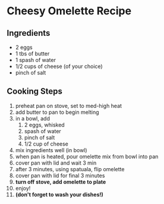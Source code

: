 # Cheesy Omelette Recipe

## Ingredients
- 2 eggs
- 1 tbs of butter
- 1 spash of water
- 1/2 cups of cheese (of your choice)
- pinch of salt

## Cooking Steps
1. preheat pan on stove, set to med-high heat
2. add butter to pan to begin melting
3. in a bowl, add
    1. 2 eggs, whisked
    2. spash of water
    3. pinch of salt
    4. 1/2 cup of cheese
4. mix ingredients well (in bowl)
5. when pan is heated, pour omelette mix from bowl into pan
6. cover pan with lid and wait 3 min
7. after 3 minutes, using spatuala, flip omelette
8. cover pan with lid for final 3 minutes
9. **turn off stove, add omelette to plate**
10. enjoy!
11. **(don't forget to wash your dishes!)**
